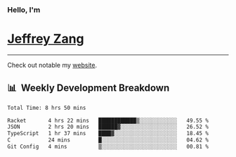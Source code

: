
### Hello, I'm 
# [Jeffrey Zang](https://www.linkedin.com/in/jeffreyzang/)

---

Check out notable my [website](http://jeffreyzang.com/).

## 📊 &nbsp;Weekly Development Breakdown
<!--START_SECTION:waka-->

```txt
Total Time: 8 hrs 50 mins

Racket       4 hrs 22 mins   ████████████▒░░░░░░░░░░░░   49.55 %
JSON         2 hrs 20 mins   ██████▓░░░░░░░░░░░░░░░░░░   26.52 %
TypeScript   1 hr 37 mins    ████▓░░░░░░░░░░░░░░░░░░░░   18.45 %
C            24 mins         █░░░░░░░░░░░░░░░░░░░░░░░░   04.62 %
Git Config   4 mins          ▒░░░░░░░░░░░░░░░░░░░░░░░░   00.81 %
```

<!--END_SECTION:waka-->

